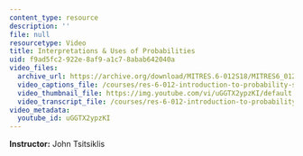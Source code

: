 ```yaml
---
content_type: resource
description: ''
file: null
resourcetype: Video
title: Interpretations & Uses of Probabilities
uid: f9ad5fc2-922e-8af9-a1c7-8abab642040a
video_files:
  archive_url: https://archive.org/download/MITRES.6-012S18/MITRES6_012S18_L01-10_300k.mp4
  video_captions_file: /courses/res-6-012-introduction-to-probability-spring-2018/e7b5225fe8615e109da3ffb0b4eee61b_uGGTX2ypzKI.vtt
  video_thumbnail_file: https://img.youtube.com/vi/uGGTX2ypzKI/default.jpg
  video_transcript_file: /courses/res-6-012-introduction-to-probability-spring-2018/63a0e3776218c7bdcc5c1a36200e60d9_uGGTX2ypzKI.pdf
video_metadata:
  youtube_id: uGGTX2ypzKI
---
```


**Instructor:** John Tsitsiklis